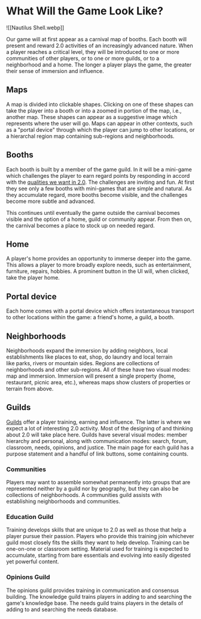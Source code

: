 # What Will the Game Look Like?

![[Nautilus Shell.webp]]

Our game will at first appear as a carnival map of booths. Each booth will present and reward 2.0 activities of an increasingly advanced nature. When a player reaches a critical level, they will be introduced to one or more communities of other players, or to one or more guilds, or to a neighborhood and a home. The longer a player plays the game, the greater their sense of immersion and influence.

## Maps

A map is divided into clickable shapes. Clicking on one of these shapes can take the player into a booth or into a zoomed in portion of the map, i.e., another map. These shapes can appear as a suggestive image which represents where the user will go. Maps can appear in other contexts, such as a "portal device" through which the player can jump to other locations, or a hierarchal region map containing sub-regions and neighborhoods.

## Booths

Each booth is built by a member of the game guild. In it will be a mini-game which challenges the player to earn regard points by responding in accord with the [qualities we want in 2.0](http://civilization2.org/goals). The challenges are inviting and fun. At first they see only a few booths with mini-games that are simple and natural. As they accumulate regard, more booths become visible, and the challenges become more subtle and advanced.

This continues until eventually the game outside the carnival becomes visible and the option of a home, guild or community appear. From then on, the carnival becomes a place to stock up on needed regard.

## Home

A player's home provides an opportunity to immerse deeper into the game. This allows a player to more broadly explore needs, such as entertainment, furniture, repairs, hobbies. A prominent button in the UI will, when clicked, take the player home.

## Portal device

Each home comes with a portal device which offers instantaneous transport to other locations within the game: a friend's home, a guild, a booth.

## Neighborhoods

Neighborhoods expand the immersion by adding neighbors, local establishments like places to eat, shop, do laundry and local terrain like parks, rivers or mountain sides. Regions are collections of neighborhoods and other sub-regions. All of these have two visual modes: map and immersion. Immersion will present a single property (home, restaurant, picnic area, etc.), whereas maps show clusters of properties or terrain from above.

## Guilds
  
[Guilds](https://www.game.civilization2.org/guilds) offer a player training, earning and influence. The latter is where we expect a lot of interesting 2.0 activity. Most of the designing of and thinking about 2.0 will take place here. Guilds have several visual modes: member hierarchy and personal, along with communication modes: search, forum, classroom, needs, opinions, and justice. The main page for each guild has a purpose statement and a handful of link buttons, some containing counts.

### Communities

Players may want to assemble somewhat permanently into groups that are represented neither by a guild nor by geography, but they can also be collections of neighborhoods. A communities guild assists with establishing neighborhoods and communities.

### Education Guild

Training develops skills that are unique to 2.0 as well as those that help a player pursue their passion. Players who provide this training join whichever guild most closely fits the skills they want to help develop. Training can be one-on-one or classroom setting. Material used for training is expected to accumulate, starting from bare essentials and evolving into easily digested yet powerful content.

### Opinions Guild

The opinions guild provides training in communication and consensus building. The knowledge guild trains players in adding to and searching the game's knowledge base. The needs guild trains players in the details of adding to and searching the needs database.
